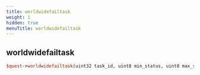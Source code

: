 ```yaml
---
title: worldwidefailtask
weight: 1
hidden: true
menuTitle: worldwidefailtask
---
```

## worldwidefailtask
```perl
$quest->worldwidefailtask(uint32 task_id, uint8 min_status, uint8 max_status)
```